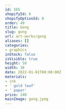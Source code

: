 ```yaml
---
id: 565
shopifyId: 0
shopifyOptionId: 0
order: 49
title: Gong
slug: gong
url: art-works/gong
aliases: []
categories:
- graphics
inStock: false
isVisible: true
height: 58
width: 38
date: 2022-01-01T00:00:00Z
materials:
- ink
- ' gold leaf'
- ' paper'
price: 240
mainImage: gong.jpeg
---
```

